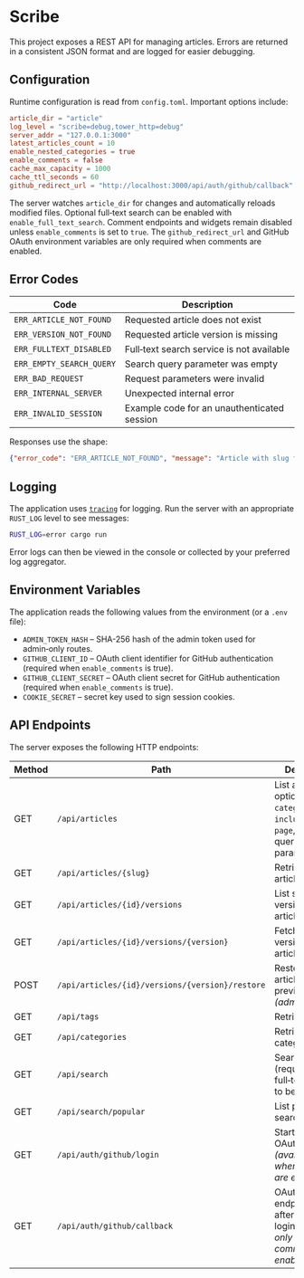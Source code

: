 # Scribe

This project exposes a REST API for managing articles. Errors are returned in a
consistent JSON format and are logged for easier debugging.

## Configuration

Runtime configuration is read from `config.toml`. Important options include:

```toml
article_dir = "article"
log_level = "scribe=debug,tower_http=debug"
server_addr = "127.0.0.1:3000"
latest_articles_count = 10
enable_nested_categories = true
enable_comments = false
cache_max_capacity = 1000
cache_ttl_seconds = 60
github_redirect_url = "http://localhost:3000/api/auth/github/callback"
```

The server watches `article_dir` for changes and automatically reloads
modified files. Optional full‑text search can be enabled with
`enable_full_text_search`. Comment endpoints and widgets remain disabled
unless `enable_comments` is set to `true`. The `github_redirect_url` and GitHub OAuth
environment variables are only required when comments are enabled.

## Error Codes

| Code | Description |
| --- | --- |
| `ERR_ARTICLE_NOT_FOUND` | Requested article does not exist |
| `ERR_VERSION_NOT_FOUND` | Requested article version is missing |
| `ERR_FULLTEXT_DISABLED` | Full‑text search service is not available |
| `ERR_EMPTY_SEARCH_QUERY` | Search query parameter was empty |
| `ERR_BAD_REQUEST` | Request parameters were invalid |
| `ERR_INTERNAL_SERVER` | Unexpected internal error |
| `ERR_INVALID_SESSION` | Example code for an unauthenticated session |

Responses use the shape:

```json
{"error_code": "ERR_ARTICLE_NOT_FOUND", "message": "Article with slug foo not found"}
```

## Logging

The application uses [`tracing`](https://crates.io/crates/tracing) for logging.
Run the server with an appropriate `RUST_LOG` level to see messages:

```bash
RUST_LOG=error cargo run
```

Error logs can then be viewed in the console or collected by your preferred log
aggregator.

## Environment Variables

The application reads the following values from the environment (or a `.env` file):

- `ADMIN_TOKEN_HASH` – SHA-256 hash of the admin token used for admin‑only routes.
- `GITHUB_CLIENT_ID` – OAuth client identifier for GitHub authentication (required when `enable_comments` is true).
- `GITHUB_CLIENT_SECRET` – OAuth client secret for GitHub authentication (required when `enable_comments` is true).
- `COOKIE_SECRET` – secret key used to sign session cookies.
 
## API Endpoints

The server exposes the following HTTP endpoints:

| Method | Path | Description |
| ------ | ---- | ----------- |
| GET | `/api/articles` | List articles with optional `tag`, `category`, `q`, `include_content`, `page`, and `limit` query parameters |
| GET | `/api/articles/{slug}` | Retrieve a single article by slug |
| GET | `/api/articles/{id}/versions` | List saved versions for an article |
| GET | `/api/articles/{id}/versions/{version}` | Fetch a specific version of an article |
| POST | `/api/articles/{id}/versions/{version}/restore` | Restore an article to a previous version *(admin only)* |
| GET | `/api/tags` | Retrieve all tags |
| GET | `/api/categories` | Retrieve all categories |
| GET | `/api/search` | Search articles (requires full‑text search to be enabled) |
| GET | `/api/search/popular` | List popular search queries |
| GET | `/api/auth/github/login` | Start GitHub OAuth login flow *(available only when comments are enabled)* |
| GET | `/api/auth/github/callback` | OAuth callback endpoint used after GitHub login *(available only when comments are enabled)* |

